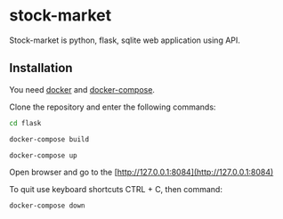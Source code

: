 # stock-market

Stock-market is python, flask, sqlite web application using API.

## Installation

You need [docker](https://docs.docker.com/get-docker/) and [docker-compose](https://docs.docker.com/compose/install/).

Clone the repository and enter the following commands:
```bash
cd flask
```
```bash
docker-compose build
```
```bash
docker-compose up
```

Open browser and go to the [http://127.0.0.1:8084](http://127.0.0.1:8084)

To quit use keyboard shortcuts CTRL + C, then command:
```bash
docker-compose down
```
